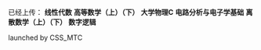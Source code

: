 已经上传：
**线性代数**
**高等数学（上）（下）**
**大学物理C**
**电路分析与电子学基础**
**离散数学（上）（下）**
**数字逻辑**


launched by CSS_MTC
